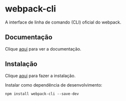 # webpack-cli

A interface de linha de comando (CLI) oficial do webpack.

## Documentação

Clique [aqui](https://github.com/webpack/webpack-cli) para ver a documentação.

## Instalação

Clique [aqui](https://www.npmjs.com/package/webpack-cli) para fazer a instalação.

Instalar como dependência de desenvolvimento:

```
npm install webpack-cli --save-dev
```
